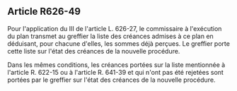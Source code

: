 Article R626-49
----
Pour l'application du III de l'article L. 626-27, le commissaire à l'exécution
du plan transmet au greffier la liste des créances admises à ce plan en
déduisant, pour chacune d'elles, les sommes déjà perçues. Le greffier porte
cette liste sur l'état des créances de la nouvelle procédure.

Dans les mêmes conditions, les créances portées sur la liste mentionnée à
l'article R. 622-15 ou à l'article R. 641-39 et qui n'ont pas été rejetées sont
portées par le greffier sur l'état des créances de la nouvelle procédure.
